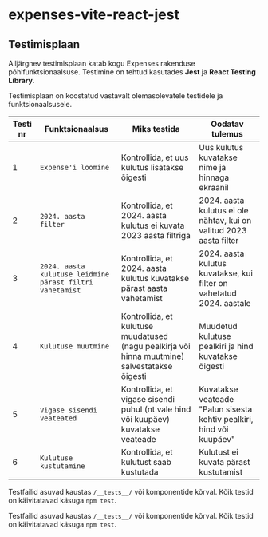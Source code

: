 # expenses-vite-react-jest

<h2>Testimisplaan</h2>

<p>Alljärgnev testimisplaan katab kogu Expenses rakenduse põhifunktsionaalsuse. Testimine on tehtud kasutades <strong>Jest</strong> ja <strong>React Testing Library</strong>.</p>
<p>Testimisplaan on koostatud vastavalt olemasolevatele testidele ja funktsionaalsusele.</p>

<table>
  <thead>
    <tr>
      <th>Testi nr</th>
      <th>Funktsionaalsus</th>
      <th>Miks testida</th>
      <th>Oodatav tulemus</th>
    </tr>
  </thead>
  <tbody>
    <tr>
      <td>1</td>
      <td><code>Expense'i loomine</code></td>
      <td>Kontrollida, et uus kulutus lisatakse õigesti</td>
      <td>Uus kulutus kuvatakse nime ja hinnaga ekraanil</td>
    </tr>
    <tr>
      <td>2</td>
      <td><code>2024. aasta filter</code></td>
      <td>Kontrollida, et 2024. aasta kulutus ei kuvata 2023 aasta filtriga</td>
      <td>2024. aasta kulutus ei ole nähtav, kui on valitud 2023 aasta filter</td>
    </tr>
    <tr>
      <td>3</td>
      <td><code>2024. aasta kulutuse leidmine pärast filtri vahetamist</code></td>
      <td>Kontrollida, et 2024. aasta kulutus kuvatakse pärast aasta vahetamist</td>
      <td>2024. aasta kulutus kuvatakse, kui filter on vahetatud 2024. aastale</td>
    </tr>
    <tr>
      <td>4</td>
      <td><code>Kulutuse muutmine</code></td>
      <td>Kontrollida, et kulutuse muudatused (nagu pealkirja või hinna muutmine) salvestatakse õigesti</td>
      <td>Muudetud kulutuse pealkiri ja hind kuvatakse õigesti</td>
    </tr>
    <tr>
      <td>5</td>
      <td><code>Vigase sisendi veateated</code></td>
      <td>Kontrollida, et vigase sisendi puhul (nt vale hind või kuupäev) kuvatakse veateade</td>
      <td>Kuvatakse veateade "Palun sisesta kehtiv pealkiri, hind või kuupäev"</td>
    </tr>
    <tr>
      <td>6</td>
      <td><code>Kulutuse kustutamine</code></td>
      <td>Kontrollida, et kulutust saab kustutada</td>
      <td>Kulutust ei kuvata pärast kustutamist</td>
    </tr>
  </tbody>
</table>

<p>Testfailid asuvad kaustas <code>/__tests__/</code> või komponentide kõrval. Kõik testid on käivitatavad käsuga <code>npm test</code>.</p>
</table>

<p>Testfailid asuvad kaustas <code>/__tests__/</code> või komponentide kõrval. Kõik testid on käivitatavad käsuga <code>npm test</code>.</p>
